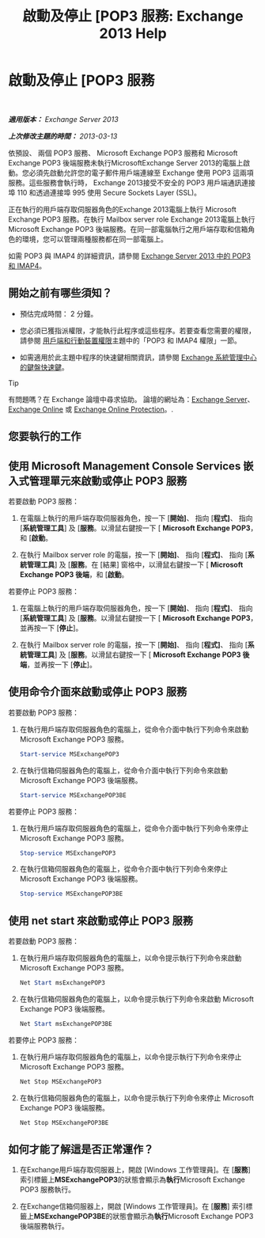 ﻿---
title: '啟動及停止 [POP3 服務: Exchange 2013 Help'
TOCTitle: 啟動及停止 [POP3 服務
ms:assetid: 3d543921-d8c9-4d4b-99a1-82446b585ceb
ms:mtpsurl: https://technet.microsoft.com/zh-tw/library/Aa997475(v=EXCHG.150)
ms:contentKeyID: 50472930
ms.date: 05/21/2018
mtps_version: v=EXCHG.150
ms.translationtype: MT
---

# 啟動及停止 \[POP3 服務

 

_**適用版本：** Exchange Server 2013_

_**上次修改主題的時間：** 2013-03-13_

依預設、 兩個 POP3 服務、 Microsoft Exchange POP3 服務和 Microsoft Exchange POP3 後端服務未執行MicrosoftExchange Server 2013的電腦上啟動。您必須先啟動允許您的電子郵件用戶端連線至 Exchange 使用 POP3 這兩項服務。這些服務會執行時， Exchange 2013接受不安全的 POP3 用戶端通訊連接埠 110 和透過連接埠 995 使用 Secure Sockets Layer (SSL)。

正在執行的用戶端存取伺服器角色的Exchange 2013電腦上執行 Microsoft Exchange POP3 服務。在執行 Mailbox server role Exchange 2013電腦上執行 Microsoft Exchange POP3 後端服務。在同一部電腦執行之用戶端存取和信箱角色的環境，您可以管理兩種服務都在同一部電腦上。

如需 POP3 與 IMAP4 的詳細資訊，請參閱 [Exchange Server 2013 中的 POP3 和 IMAP4](pop3-and-imap4-in-exchange-server-2013-exchange-2013-help.md)。

## 開始之前有哪些須知？

  - 預估完成時間： 2 分鐘。

  - 您必須已獲指派權限，才能執行此程序或這些程序。若要查看您需要的權限，請參閱 [用戶端和行動裝置權限](clients-and-mobile-devices-permissions-exchange-2013-help.md)主題中的「POP3 和 IMAP4 權限」一節。

  - 如需適用於此主題中程序的快速鍵相關資訊，請參閱 [Exchange 系統管理中心的鍵盤快速鍵](keyboard-shortcuts-in-the-exchange-admin-center-exchange-online-protection-help.md)。


> [!TIP]  
> 有問題嗎？在 Exchange 論壇中尋求協助。 論壇的網址為：<a href="https://go.microsoft.com/fwlink/p/?linkid=60612">Exchange Server</a>、 <a href="https://go.microsoft.com/fwlink/p/?linkid=267542">Exchange Online</a> 或 <a href="https://go.microsoft.com/fwlink/p/?linkid=285351">Exchange Online Protection</a>。.




## 您要執行的工作

## 使用 Microsoft Management Console Services 嵌入式管理單元來啟動或停止 POP3 服務

若要啟動 POP3 服務：

1.  在電腦上執行的用戶端存取伺服器角色，按一下 \[**開始\]**、 指向 \[**程式\]**、 指向 \[**系統管理工具**\] 及 \[**服務**。以滑鼠右鍵按一下 \[ **Microsoft Exchange POP3**，和 \[**啟動**。

2.  在執行 Mailbox server role 的電腦，按一下 \[**開始\]**、 指向 \[**程式\]**、 指向 \[**系統管理工具**\] 及 \[**服務**。在 \[結果\] 窗格中，以滑鼠右鍵按一下 \[ **Microsoft Exchange POP3 後端**，和 \[**啟動**。

若要停止 POP3 服務：

1.  在電腦上執行的用戶端存取伺服器角色，按一下 \[**開始\]**、 指向 \[**程式\]**、 指向 \[**系統管理工具**\] 及 \[**服務**。以滑鼠右鍵按一下 \[ **Microsoft Exchange POP3**，並再按一下 \[**停止**\]。

2.  在執行 Mailbox server role 的電腦，按一下 \[**開始\]**、 指向 \[**程式\]**、 指向 \[**系統管理工具**\] 及 \[**服務**。以滑鼠右鍵按一下 \[ **Microsoft Exchange POP3 後端**，並再按一下 \[**停止**\]。

## 使用命令介面來啟動或停止 POP3 服務

若要啟動 POP3 服務：

1.  在執行用戶端存取伺服器角色的電腦上，從命令介面中執行下列命令來啟動 Microsoft Exchange POP3 服務。
    
    ```powershell
    Start-service MSExchangePOP3
    ```

2.  在執行信箱伺服器角色的電腦上，從命令介面中執行下列命令來啟動 Microsoft Exchange POP3 後端服務。
    
    ```powershell
    Start-service MSExchangePOP3BE
    ```

若要停止 POP3 服務：

1.  在執行用戶端存取伺服器角色的電腦上，從命令介面中執行下列命令來停止 Microsoft Exchange POP3 服務。
    
    ```powershell
    Stop-service MSExchangePOP3
    ```

2.  在執行信箱伺服器角色的電腦上，從命令介面中執行下列命令來停止 Microsoft Exchange POP3 後端服務。
    
    ```powershell
    Stop-service MSExchangePOP3BE
    ```

## 使用 net start 來啟動或停止 POP3 服務

若要啟動 POP3 服務：

1.  在執行用戶端存取伺服器角色的電腦上，以命令提示執行下列命令來啟動 Microsoft Exchange POP3 服務。
    
    ```powershell
    Net Start msExchangePOP3
    ```

2.  在執行信箱伺服器角色的電腦上，以命令提示執行下列命令來啟動 Microsoft Exchange POP3 後端服務。
    
    ```powershell
    Net Start msExchangePOP3BE
    ```

若要停止 POP3 服務：

1.  在執行用戶端存取伺服器角色的電腦上，以命令提示執行下列命令來停止 Microsoft Exchange POP3 服務。
    
    ```powershell
    Net Stop MSExchangePOP3
    ```

2.  在執行信箱伺服器角色的電腦上，以命令提示執行下列命令來停止 Microsoft Exchange POP3 後端服務。
    
    ```powershell
    Net Stop MSExchangePOP3BE
    ```

## 如何才能了解這是否正常運作？

1.  在Exchange用戶端存取伺服器上，開啟 \[Windows 工作管理員\]。在 \[**服務**\] 索引標籤上**MSExchangePOP3**的狀態會顯示為**執行**Microsoft Exchange POP3 服務執行。

2.  在Exchange信箱伺服器上，開啟 \[Windows 工作管理員\]。在 \[**服務**\] 索引標籤上**MSExchangePOP3BE**的狀態會顯示為**執行**Microsoft Exchange POP3 後端服務執行。

